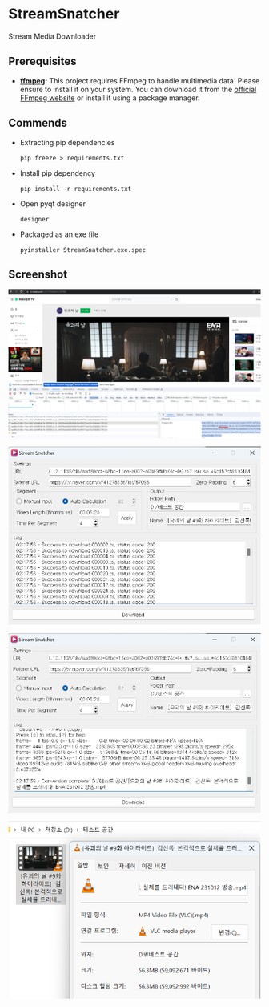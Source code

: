# StreamSnatcher
Stream Media Downloader

## Prerequisites

- **[ffmpeg](https://ffmpeg.org/):**
  This project requires FFmpeg to handle multimedia data. Please ensure to install it on your system. You can download it from the [official FFmpeg website](https://ffmpeg.org/download.html) or install it using a package manager.

## Commends
- Extracting pip dependencies
  ```shell
  pip freeze > requirements.txt
  ```
- Install pip dependency
  ```shell
  pip install -r requirements.txt
  ```
- Open pyqt designer
  ```shell
  designer
  ```
- Packaged as an exe file
  ```shell
  pyinstaller StreamSnatcher.exe.spec
  ```
  
## Screenshot
![Screenshot_00](ref/screenshot_00.png)

![Screenshot_01](ref/screenshot_01.png)

![Screenshot_02](ref/screenshot_02.png)

![Screenshot_03](ref/screenshot_03.png)

